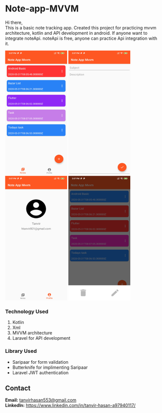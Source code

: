 # Note-app-MVVM
Hi there,<br>
This is a basic note tracking app. Created this project for practicing mvvm architecture, kotlin and API development in android. If anyone want to integrate noteApi. noteApi is free, anyone can practice Api integration with it.<br>

<p>
  <img src=https://github.com/hatanvir/Note-app-MVVM/blob/master/Screenshot/Screenshot_2020-05-31-14-07-17-591_com.tvr.noteappmvvm.jpg alt="Notes" width="200" height="400">
<img src=https://github.com/hatanvir/Note-app-MVVM/blob/master/Screenshot/Screenshot_2020-05-31-14-07-20-564_com.tvr.noteappmvvm.jpg alt="Notes" width="200" height="400">
<img src=https://github.com/hatanvir/Note-app-MVVM/blob/master/Screenshot/Screenshot_2020-05-31-14-07-23-906_com.tvr.noteappmvvm.jpg alt="Notes" width="200" height="400">
  <img src=https://github.com/hatanvir/Note-app-MVVM/blob/master/Screenshot/Screenshot_2020-05-31-14-07-27-575_com.tvr.noteappmvvm.jpg alt="Notes" width="200" height="400"></p>
  
<h3>Technology Used</h3>
<ol type="t">
  <li>Kotlin</li>
  <li>Xml</li>
  <li>MVVM architecture</li>
  <li>Laravel for API development</li></ol>
  
<h3>Library Used</h3>
<ul>
  <li>Saripaar  for form validation</li>
  <li>Butterknife for implimenting Saripaar</li>
  <li>Laravel JWT authentication</li>
</ul>
 
## Contact
<b>Email:</b> tanvirhasan553@gmail.com<br>
<b>LinkedIn:</b> https://www.linkedin.com/in/tanvir-hasan-a97940117/
